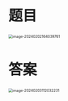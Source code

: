 # 题目

<img src="https://cvp.oss-cn-shanghai.aliyuncs.com/picgo/202402021640882.png" alt="image-20240202164039761" style="zoom:50%;" />



# 答案

<img src="https://cvp.oss-cn-shanghai.aliyuncs.com/picgo/202402031120449.png" alt="image-20240203112032231" style="zoom:50%;" />
